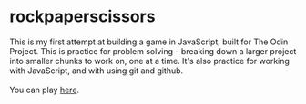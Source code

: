 # rockpaperscissors

This is my first attempt at building a game in JavaScript, built for The Odin Project. 
This is practice for problem solving - breaking down a larger project into smaller chunks to work on, one at a time. It's also practice for working with JavaScript, and with using git and github. <br>
<br>
You can play <a href="https://mchlol.github.io/rockpaperscissors/">here</a>. 